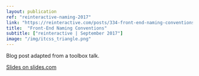```yaml
---
layout: publication
ref: "reinteractive-naming-2017"
link: "https://reinteractive.com/posts/334-front-end-naming-conventions"
title:  "Front-End Naming Conventions"
subtitle: ["reinteractive | September 2017"]
image: "/img/itcss_triangle.png"
---
```


Blog post adapted from a toolbox talk.

[Slides on slides.com](https://slides.com/rhianaheppenstall/deck-4-5)
